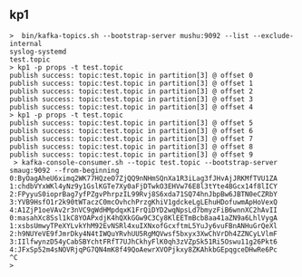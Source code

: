  ## kp1

    >  bin/kafka-topics.sh --bootstrap-server mushu:9092 --list --exclude-internal
    syslog-systemd
    test.topic
    > kp1 -p props -t test.topic
    publish success: topic:test.topic in partition[3] @ offset 0
    publish success: topic:test.topic in partition[3] @ offset 1
    publish success: topic:test.topic in partition[3] @ offset 2
    publish success: topic:test.topic in partition[3] @ offset 3
    publish success: topic:test.topic in partition[3] @ offset 4
    > kp1 -p props -t test.topic
    publish success: topic:test.topic in partition[3] @ offset 5
    publish success: topic:test.topic in partition[3] @ offset 6
    publish success: topic:test.topic in partition[3] @ offset 7
    publish success: topic:test.topic in partition[3] @ offset 8
    publish success: topic:test.topic in partition[3] @ offset 9
     > kafka-console-consumer.sh --topic test.topic --bootstrap-server smaug:9092 --from-beginning
    0:ByOagAheU6ximq2WK77HQzeO7ZjQQ9nNHmSQnXa1R3iLag3fJHvAjJRKMfTVU1ZA
    1:chdbVYxWKl4yNz9y1GslKGTe7Xy0aFjDTwkO3EHVw76E8l3tYte4BGcx14f8lICY
    2:FPyyuS0ioprBag7yfPZgvPhrpzIL99Rvj8S6xda71SQ74hnJbpBw6JBTN0eCZRbY
    3:YVB9HsfO1r2k90tWTaczC0mcOvhchPrzgKhiV1gdckeLgLEhuHDofuwmApHoVexQ
    4:A1ZjP1oeVAv2r3nVC9gWdHMpdqxK1FrQiDYD2wqNpsLd7bmyzFiB6wnnXC2hAvII
    0:masahXc8Ssl1kC8YOAPxdjK4hQXkGGw9C3Cy8KlEETmBcb8aa41aZN9a6LhlVygA
    1:xsbsUmwyTPeXYLvkYhM92EvNSRl4xuIXNxofGcxftmL5YuJy6vuFBnANHuGrQeXl
    2:h9NUYeVE9fJmrDky4N4tIWQuYRvhUU5RgMQVwsf5bxyx3XwChVrDh4ZZNCyLVlmF
    3:IIlfwynzD54yCabSBYchtFRfT7UJhCkhyFlK0qh3zVZpSk51Ri5Oswu11g26Pkt6
    4:JFxSp52m4sNOVRjqPG7QN4mK8f49QoAewrXVOPjkxy8ZKAhkbGEpqgceDHwRe6Pc
    ^C
    >
